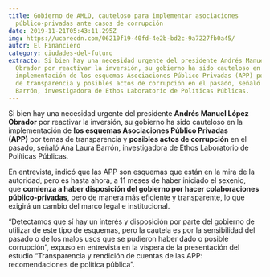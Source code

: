 ```yaml
---
title: Gobierno de AMLO, cauteloso para implementar asociaciones
  público-privadas ante casos de corrupción
date: 2019-11-21T05:43:11.295Z
img: https://ucarecdn.com/06210f19-40fd-4e2b-bd2c-9a7227fb0a45/
autor: El Financiero
category: ciudades-del-futuro
extracto: Si bien hay una necesidad urgente del presidente Andrés Manuel López
  Obrador por reactivar la inversión, su gobierno ha sido cauteloso en la
  implementación de los esquemas Asociaciones Público Privadas (APP) por temas
  de transparencia y posibles actos de corrupción en el pasado, señaló Ana Laura
  Barrón, investigadora de Ethos Laboratorio de Políticas Públicas.
---
```

Si bien hay una necesidad urgente del presidente **Andrés Manuel López Obrador** por reactivar la inversión, su gobierno ha sido cauteloso en la implementación de **los esquemas Asociaciones Público Privadas (APP)** por temas de transparencia y **posibles actos de corrupción** en el pasado, señaló Ana Laura Barrón, investigadora de Ethos Laboratorio de Políticas Públicas.

En entrevista, indicó que las APP son esquemas que están en la mira de la autoridad, pero es hasta ahora, a 11 meses de haber iniciado el sexenio, que **comienza a haber disposición del gobierno por hacer colaboraciones público-privadas**, pero de manera más eficiente y transparente, lo que exigirá un cambio del marco legal e institucional.

“Detectamos que sí hay un interés y disposición por parte del gobierno de utilizar de este tipo de esquemas, pero la cautela es por la sensibilidad del pasado o de los malos usos que se pudieron haber dado o posible corrupción”, expuso en entrevista en la víspera de la presentación del estudio “Transparencia y rendición de cuentas de las APP: recomendaciones de política pública”.